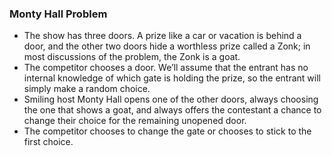

### Monty Hall Problem

   - The show has three doors. A prize like a car or vacation is behind a door, and the other two doors hide a worthless prize called a Zonk; in most discussions of the problem, the Zonk is a goat.
   - The competitor chooses a door. We’ll assume that the entrant has no internal knowledge of which gate is holding the prize, so the entrant will simply make a random choice.
   - Smiling host Monty Hall opens one of the other doors, always choosing the one that shows a goat, and always offers the contestant a chance to change their choice for the remaining unopened door.
   - The competitor chooses to change the gate or chooses to stick to the first choice.
